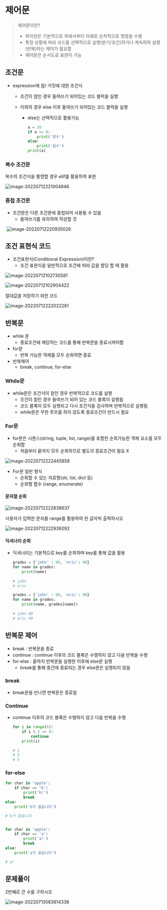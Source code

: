 # 제어문

> 제어문이란?
>
> - 파이썬은 기본적으로 위에서부터 아래로 순차적으로 명령을 수행
> - 특정 상황에 따라 코드를 선택적으로 실행(분기/조건)하거나 계속하여 실행(반복)하는 제어가 필요함
> - 제어문은 순서도로 표현이 가능



## 조건문

- expression에 참/ 거짓에 대한 조건식

  - 조건이 참인 경우 들여쓰기 되어있는 코드 블럭을 실행

  - 이외의 경우 else 이후 들여쓰기 되어있는 코드 블럭을 실행

    - else는 선택적으로 활용가능

      ```python
      a = 10
      if a >= 0:
          print('양수')
      else:
          print('음수')
      print(a)
      ```

      

### 복수 조건문

복수의 조건식을 활영할 경우 elif를 활용하여 표현

![image-20220712221004846](조건문.assets/image-20220712221004846.png)



### 중첩 조건문

- 조건문은 다른 조건문에 중첩되어 사용될 수 있음
  - 들여쓰기를 유의하여 작성할 것

​	![image-20220712220935026](조건문.assets/image-20220712220935026.png)



## 조건 표현식 코드

- 조건표현식(Conditional Expression)이란?
  - 조건 표현식을 일반적으로 조건에 따라 값을 할당 할 때 활용

![image-20220712102730581](조건문.assets/image-20220712102730581.png)

![image-20220712102904422](조건문.assets/image-20220712102904422.png)



절대값을 저장하기 위한 코드

![image-20220712222022261](조건문.assets/image-20220712222022261.png)





## 반복문

- while 문
  - 종료조건에 해당하는 코드를 통해 반복문을 종료시켜야함
- for문
  - 반복 가능한 객체를 모두 순화하면 종료
- 반복제어
  - break, continue, for-else



### While문

- while문은 조건식이 참인 경우 반복적으로 코드를 실행
  - 조건이 참인 경우 들여쓰기 되어 있는 코드 블록이 실행됨
  - 코드 블록이 모두 실행되고 다시 조건식을 검사하며 반복적으로 실행됨
  - while문은 무한 루프를 하지 않도록 종료조건이 반드시 필요



### For문

- for문은 시퀀스(string, tuple, list, range)를 포함한 순회가능한 객체 요소를 모두 순회함
  - 처음부터 끝까지 모두 순회하므로 별도의 종료조건이 필요 X


![image-20220712222445858](조건문.assets/image-20220712222445858.png)



- For문 일반 형식
  - 순회할 수 있는 자료형(str, list, dict 등)
  - 순회형 함수 (range, enumerate)



#### 문자열 순회

![image-20220712222838637](조건문.assets/image-20220712222838637.png)

사용자가 입력한 문자를 range를 활용하여 한 글자씩 출력하시오

![image-20220712222939292](조건문.assets/image-20220712222939292.png)



#### 딕셔너리 순회

- 딕셔너리는 기본적으로 key를 순회하며 key를 통해 값을 활용

  ```python
  grades = {'john' : 80, 'eric': 90}
  for name in grades:
      print(name)
      
  # john
  # eric
  ```

  ```python
  grades = {'john' : 80, 'eric': 90}
  for name in grades:
      print(name, grades[name])
      
  # john 80
  # eric 90
  ```



## 반복문 제어

- break : 반복문을 종료
- continue : continue 이후의 코드 블록은 수행하지 않고 다음 반복을 수행
- for-else : 끝까지 반복문을 실행한 이후에 else문 실행
  - break를 통해 중간에 종료되는 경우 else문은 실행되지 않음


### break

- break문을 만나면 반복문은 종료됨



### Continue

- continue 이후의 코드 블록은 수행하지 않고 다음 반복을 수행

  ```python
  for i in range(6):
      if i % 2 == 0:
          continue
      print(i)
      
  # 1
  # 3
  # 5
  ```



### for-else

```python
for char in 'apple':
    if char == 'b':
        print('b!')
        break
else:
    print('b가 없습니다') 

# b가 없습니다


for char in 'apple':
    if char == 'a':
        print('a!')
        break
else:
    print('a가 없습니다') 

# a!
```





## 문제풀이

2번째로 큰 수를 구하시오

![image-20220713083614338](조건문.assets/image-20220713083614338.png)
